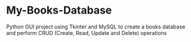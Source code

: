 # My-Books-Database
Python GUI project using Tkinter and MySQL to create a books database and perform CRUD (Create, Read, Update and Delete) operations
